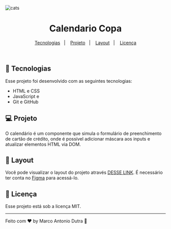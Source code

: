 ![cats](https://user-images.githubusercontent.com/109824227/200675168-adc56b75-93ee-4663-9338-4ba3c3c072c2.jpg)

<h1 align="center"> Calendario Copa </h1>

<p align="center">
</p>

<p align="center">
  <a href="#-tecnologias">Tecnologias</a>&nbsp;&nbsp;&nbsp;|&nbsp;&nbsp;&nbsp;
  <a href="#-projeto">Projeto</a>&nbsp;&nbsp;&nbsp;|&nbsp;&nbsp;&nbsp;
  <a href="#-layout">Layout</a>&nbsp;&nbsp;&nbsp;|&nbsp;&nbsp;&nbsp;
  <a href="#memo-licença">Licença</a>
</p>

<p align="center">
</p>

<br>

<p align="center">
  
</p>

## 🚀 Tecnologias

Esse projeto foi desenvolvido com as seguintes tecnologias:

- HTML e CSS
- JavaScript e 
- Git e GitHub

## 💻 Projeto

O calendário é um componente que simula o formulário de preenchimento de cartão de crédito, onde é possível adicionar máscara aos inputs e atualizar elementos HTML via DOM.

## 🔖 Layout

Você pode visualizar o layout do projeto através [DESSE LINK](https://www.figma.com/file/pdayZPKIGpu83sFAF5skmL/Calend%C3%A1rio-de-Jogos-(Community)?node-id=301%3A1812). É necessário ter conta no [Figma](https://figma.com) para acessá-lo.

## :memo: Licença

Esse projeto está sob a licença MIT.

---

Feito com ♥ by Marco Antonio Dutra :wave: 

